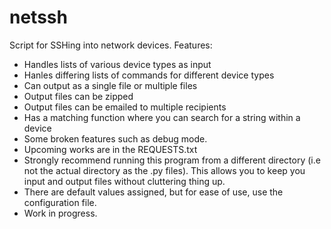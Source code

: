 # netssh
Script for SSHing into network devices.
Features:
- Handles lists of various device types as input
- Hanles differing lists of commands for different device types
- Can output as a single file or multiple files
- Output files can be zipped
- Output files can be emailed to multiple recipients
- Has a matching function where you can search for a string within a device
- Some broken features such as debug mode.
- Upcoming works are in the REQUESTS.txt
- Strongly recommend running this program from a different directory (i.e not the actual directory as the .py files). This allows you to keep you input and output files without cluttering thing up.
- There are default values assigned, but for ease of use, use the configuration file.
- Work in progress.
